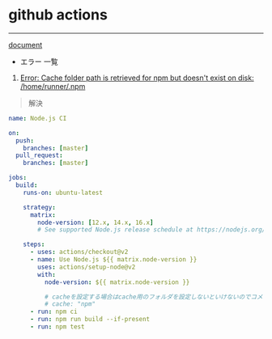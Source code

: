 # github actions

----

<!-- [document](https://docs.github.com/en/actions) -->
[document](https://docs.cypress.io/guides/continuous-integration/github-actions#Cypress-GitHub-Action)

- エラー 一覧

1. [Error: Cache folder path is retrieved for npm but doesn't exist on disk: /home/runner/.npm](https://github.com/actions/setup-node/issues/317)

> 解決

```yml
name: Node.js CI

on:
  push:
    branches: [master]
  pull_request:
    branches: [master]

jobs:
  build:
    runs-on: ubuntu-latest

    strategy:
      matrix:
        node-version: [12.x, 14.x, 16.x]
        # See supported Node.js release schedule at https://nodejs.org/en/about/releases/

    steps:
      - uses: actions/checkout@v2
      - name: Use Node.js ${{ matrix.node-version }}
        uses: actions/setup-node@v2
        with:
          node-version: ${{ matrix.node-version }}

          # cacheを設定する場合はcache用のフォルダを設定しないといけないのでコメントアウト
          # cache: "npm"
      - run: npm ci
      - run: npm run build --if-present
      - run: npm test
```
